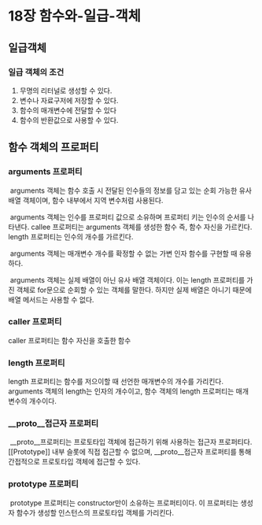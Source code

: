 # 18장 함수와-일급-객체

## 일급객체

### 일급 객체의 조건

1. 무명의 리터널로 생성할 수 있다.
2. 변수나 자료구저에 저장할 수 있다.
3. 함수의 매개변수에 전달할 수 있다
4. 함수의 반환값으로 사용할 수 있다.

## 함수 객체의 프로퍼티

### arguments 프로퍼티

&nbsp;arguments 객체는 함수 호출 시 전달된 인수들의 정보를 담고 있는 순회 가능한 유사 배열 객체이며, 함수 내부에서 지역 변수처럼 사용된다.

&nbsp;arguments 객체는 인수를 프로퍼티 값으로 소유하며 프로퍼티 키는 인수의 순서를 나타낸다. callee 프로퍼티는 arguments 객체를 생성한 함수 즉, 함수 자신을 가르킨다. length 프로퍼티는 인수의 개수를 가르킨다.

&nbsp;arguments 객체는 매개변수 개수를 확정할 수 없는 가변 인자 함수를 구현할 때 유용하다.

&nbsp;arguments 객체는 실제 배열이 아닌 유사 배열 객체이다. 이는 length 프로퍼티를 가진 객체로 for문으로 순회할 수 있는 객체를 말한다. 하지만 실제 배열은 아니기 때문에 배열 메서드는 사용할 수 없다.

### caller 프로퍼티

caller 프로퍼티는 함수 자신을 호출한 함수

### length 프로퍼티

length 프로퍼티는 함수를 저으이할 때 선언한 매개변수의 개수를 가리킨다. arguments 객체의 length는 인자의 개수이고, 함수 객체의 length 프로퍼티는 매개 변수의 개수이다.

### \_\_proto\_\_접근자 프로퍼티

&nbsp;\_\_proto\_\_프로퍼티는 프로토타입 객체에 접근하기 위해 사용하는 접근자 프로퍼티다.[[Prototype]] 내부 슬롯에 직접 접근할 수 없으며, \_\_proto\_\_접근자 프로퍼티를 통해 간접적으로 프로토타입 객체에 접근할 수 있다.

### prototype 프로퍼티

&nbsp;prototype 프로퍼티는 constructor만이 소유하는 프로퍼티이다. 이 프로퍼티는 생성자 함수가 생성할 인스턴스의 프로토타입 객체를 가리킨다.
